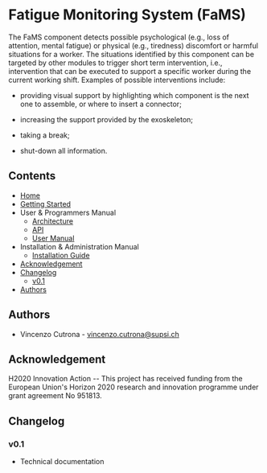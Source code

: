 # Fatigue Monitoring System (FaMS)

The FaMS component detects possible psychological (e.g., loss of attention,
mental fatigue) or physical (e.g., tiredness) discomfort or harmful situations
for a worker. The situations identified by this component can be targeted by
other modules to trigger short term intervention, i.e., intervention that can be
executed to support a specific worker during the current working shift. Examples
of possible interventions include:

- providing visual support by highlighting which component is the next one to
  assemble, or where to insert a connector;

- increasing the support provided by the exoskeleton;

- taking a break;

- shut-down all information.

## Contents

- [Home](index.md)
- [Getting Started](getting-started.md)
- User & Programmers Manual
    - [Architecture](architecture.md)
    - [API](api.md)
    - [User Manual](usermanual.md)
- Installation & Administration Manual
    - [Installation Guide](installationguide.md)
- [Acknowledgement](#acknowledgement)
- [Changelog](#changelog)
    - [v0.1](#v01)
- [Authors](#authors)

## Authors

- Vincenzo Cutrona - <vincenzo.cutrona@supsi.ch>

## Acknowledgement

H2020 Innovation Action -- This project has received funding from the
European Union's Horizon 2020 research and innovation programme under
grant agreement No 951813.

## Changelog

### v0.1

- Technical documentation
